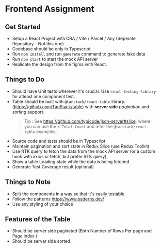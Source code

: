 # Frontend Assignment

## Get Started

- Setup a React Project with CRA / Vite / Parcel / Any (Seperate Repository - Not this one)
- Codebase should be only in Typescript
- Run `npm install` and run `generate` command to generate fake data
- Run `npm start` to start the mock API server
- Replicate the design from the figma with React.

## Things to Do

- Should have Unit tests wherever it's crucial. Use `react-testing-library` for atleast one component test.
- Table should be built with `@tanstack/react-table` library. (https://github.com/TanStack/table) with **server side** _pagination_ and _sorting_ support.
  > Tip : See https://github.com/typicode/json-server#slice, where you can use the `X-Total-Count` and refer the `@tanstack/react-table` examples.
- Source code and tests should be in Typescript
- Maintain pagination and sort state in Redux Slice (use Redux Toolkit)
- Use RTK query to fetch the data from the mock API server (or a custom hook with axios or fetch, but prefer RTK query)
- Show a table Loading state while the data is being fetched
- Generate Test Coverage result (optional)

## Things to Note

- Split the components in a way so that it's easily testable.
- Follow the patterns https://www.patterns.dev/
- Use any styling of your choice

## Features of the Table

- Should be server side paginated (Both Number of Rows Per page and Page index )
- Should be server side sorted
